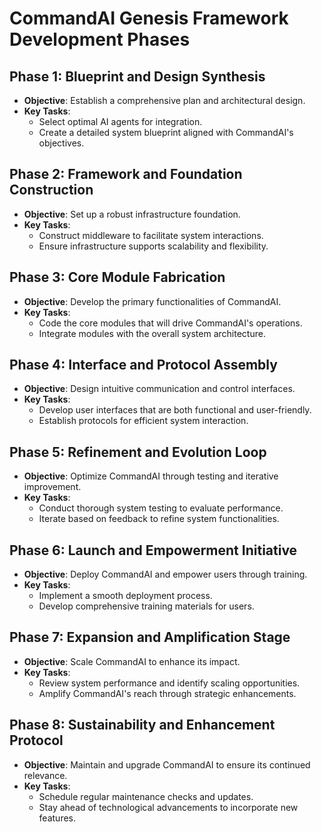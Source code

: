 # CommandAI Genesis Framework Development Phases

## Phase 1: Blueprint and Design Synthesis
- **Objective**: Establish a comprehensive plan and architectural design.
- **Key Tasks**:
  - Select optimal AI agents for integration.
  - Create a detailed system blueprint aligned with CommandAI's objectives.

## Phase 2: Framework and Foundation Construction
- **Objective**: Set up a robust infrastructure foundation.
- **Key Tasks**:
  - Construct middleware to facilitate system interactions.
  - Ensure infrastructure supports scalability and flexibility.

## Phase 3: Core Module Fabrication
- **Objective**: Develop the primary functionalities of CommandAI.
- **Key Tasks**:
  - Code the core modules that will drive CommandAI's operations.
  - Integrate modules with the overall system architecture.

## Phase 4: Interface and Protocol Assembly
- **Objective**: Design intuitive communication and control interfaces.
- **Key Tasks**:
  - Develop user interfaces that are both functional and user-friendly.
  - Establish protocols for efficient system interaction.

## Phase 5: Refinement and Evolution Loop
- **Objective**: Optimize CommandAI through testing and iterative improvement.
- **Key Tasks**:
  - Conduct thorough system testing to evaluate performance.
  - Iterate based on feedback to refine system functionalities.

## Phase 6: Launch and Empowerment Initiative
- **Objective**: Deploy CommandAI and empower users through training.
- **Key Tasks**:
  - Implement a smooth deployment process.
  - Develop comprehensive training materials for users.

## Phase 7: Expansion and Amplification Stage
- **Objective**: Scale CommandAI to enhance its impact.
- **Key Tasks**:
  - Review system performance and identify scaling opportunities.
  - Amplify CommandAI's reach through strategic enhancements.

## Phase 8: Sustainability and Enhancement Protocol
- **Objective**: Maintain and upgrade CommandAI to ensure its continued relevance.
- **Key Tasks**:
  - Schedule regular maintenance checks and updates.
  - Stay ahead of technological advancements to incorporate new features.